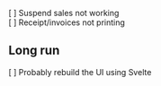 [ ] Suspend sales not working  
[ ] Receipt/invoices not printing  

## Long run

[ ] Probably rebuild the UI using Svelte
